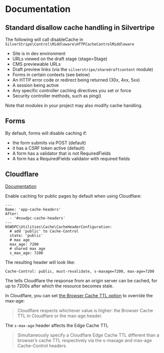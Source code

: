 # Documentation


## Standard disallow cache handling in Silvertripe

The following will call disableCache in `SilverStripe\Control\Middleware\HTTPCacheControlMiddleware`

+ Site is in dev environment
+ URLs viewed on the draft stage (stage=Stage)
+ CMS previewable URLs
+ Draft preview links (via the `silverstripe/sharedraftcontent` module)
+ Forms in certain contexts (see below)
+ An HTTP error code or redirect being returned (30x, 4xx, 5xx)
+ A session being active
+ Any specific controller caching directives you set or force
+ Security controller methods, such as ping()

Note that modules in your project may also modify cache handling.

## Forms

By default, forms will disable caching if:

+ the form submits via POST (default)
+ it has a CSRF token active (default)
+ A form has a validator that is not RequiredFields
+ A form has a RequiredFields validator with required fields

## Cloudflare

[Documentation](https://support.cloudflare.com/hc/en-us/articles/115003206852-Understanding-Origin-Cache-Control)

Enable caching for public pages by default when using Cloudflare:

```
---
Name: 'app-cache-headers'
After:
  - '#nswdpc-cache-headers'
---
NSWDPC\Utilities\Cache\CacheHeaderConfiguration:
  # add 'public' to Cache-Control
  state: 'public'
  # max age
  max_age: 7200
  # shared max age
  s_max_age: 7200
```
The resulting header will look like:

```
Cache-Control: public, must-revalidate, s-maxage=7200, max-age=7200
```
The tells Cloudflare the response from an origin server can be cached, for up to 7200s after which the resource becomes stale.

In Cloudflare, you can set [the Browser Cache TTL option](https://support.cloudflare.com/hc/en-us/articles/115003206852-Understanding-Origin-Cache-Control) to override the max-age:

> Cloudflare respects whichever value is higher: the Browser Cache TTL in Cloudflare or the max-age header.

The `s-max-age` header affects the Edge Cache TTL

> Simultaneously specify a Cloudflare Edge Cache TTL different than a browser’s cache TTL respectively via the s-maxage and max-age Cache-Control headers.  
